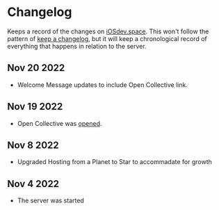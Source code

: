 # Changelog

Keeps a record of the changes on [iOSdev.space](https://iosdev.space). This won't follow the pattern of [keep a changelog](https://keepachangelog.com/en/1.0.0/), but it will keep a chronological record of everything that happens in relation to the server.

## Nov 20 2022

- Welcome Message updates to include Open Collective link.

## Nov 19 2022

- Open Collective was [opened](https://opencollective.com/iosdevspace).

## Nov 8 2022

- Upgraded Hosting from a Planet to Star to accommadate for growth

## Nov 4 2022

- The server was started
